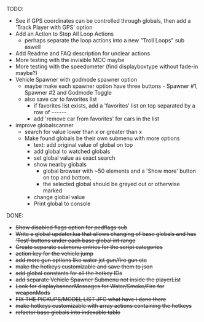 TODO:
- See if GPS coordinates can be controlled through globals, then add a 'Track Player with GPS' option
- Add an Action to Stop All Loop Actions
  - perhaps separate the loop actions into a new "Troll Loops" sub aswell
- Add Readme and FAQ description for unclear actions
- More testing with the invisible MOC maybe
- More testing with the speedometer (find displayboxtype without fade-in maybe?)
- Vehicle Spawner with godmode spawner option
  - maybe make each spawner option have three buttons - Spawner #1, Spawner #2 and Godmode Toggle
  - also save car to favorites list
    - if favorites list exists, add a 'favorites' list on top separated by a row of ------
    - add 'remove car from favorites' for cars in the list
- improve globalscanner
  - search for value lower than x or greater than x
  - Make found globals be their own submenu with more options
    - text: add original value of global on top
    - add global to watched globals
    - set global value as exact search
    - show nearby globals
      - global browser with ~50 elements and a 'Show more' button on top and bottom, 
      - the selected global should be greyed out or otherwise marked
    - change global value
    - Print global to console

DONE:
- ~~Show disabled flags option for pedflags sub~~
- ~~Write a global updater.lua that allows changing of base globals and has 'Test' buttons under each base global int range~~
- ~~Create separate submenu entries for the script categories~~
- ~~action key for the vehicle jump~~
- ~~add more gun options like water jet gun/fire gun etc~~
- ~~make the hotkeys customizable and save them to json~~
- ~~add global constants for all the hotkey IDs~~
- ~~add separate Vehicle Spawner Submenu not inside the playerList~~
- ~~Look for displaybannerMessages for Water/Smoke/Fire for weaponMods~~
- ~~FIX THE PICKUPS/MODEL LIST JFC what have I done there~~
- ~~make hotkeys customizable with array actions containing the hotkeys~~
- ~~refactor base globals into indexable table~~